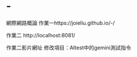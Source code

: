 # -
網際網路概論 作業一https://joieliu.github.io/-/

作業二 http://localhost:8081/   

作業二影片網址
修改項目：AItest中的gemini測試指令
